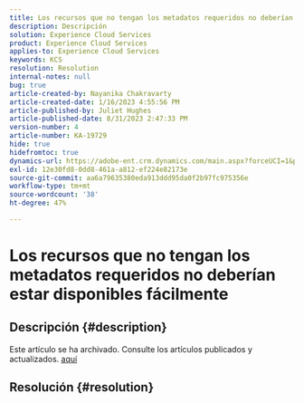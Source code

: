 ```yaml
---
title: Los recursos que no tengan los metadatos requeridos no deberían estar disponibles fácilmente
description: Descripción
solution: Experience Cloud Services
product: Experience Cloud Services
applies-to: Experience Cloud Services
keywords: KCS
resolution: Resolution
internal-notes: null
bug: true
article-created-by: Nayanika Chakravarty
article-created-date: 1/16/2023 4:55:56 PM
article-published-by: Juliet Hughes
article-published-date: 8/31/2023 2:47:33 PM
version-number: 4
article-number: KA-19729
hide: true
hidefromtoc: true
dynamics-url: https://adobe-ent.crm.dynamics.com/main.aspx?forceUCI=1&pagetype=entityrecord&etn=knowledgearticle&id=3e1c68a4-be95-ed11-aad1-6045bd006149
exl-id: 12e30fd8-0dd8-461a-a812-ef224e82173e
source-git-commit: aa6a79635380eda913ddd95da0f2b97fc975356e
workflow-type: tm+mt
source-wordcount: '38'
ht-degree: 47%

---
```


# Los recursos que no tengan los metadatos requeridos no deberían estar disponibles fácilmente

## Descripción {#description}

Este artículo se ha archivado. Consulte los artículos publicados y actualizados. [aquí](https://experienceleague.adobe.com/search.html?lang=es#sort=relevancy)

## Resolución {#resolution}
